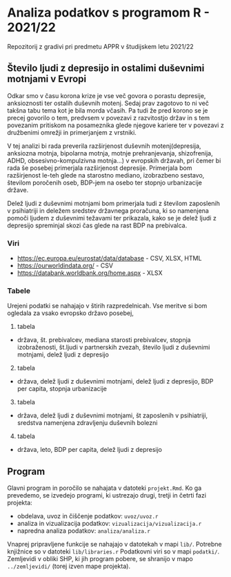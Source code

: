 # Analiza podatkov s programom R - 2021/22

Repozitorij z gradivi pri predmetu APPR v študijskem letu 2021/22

## Število ljudi z depresijo in ostalimi duševnimi motnjami v Evropi

Odkar smo v času korona krize je vse več govora o porastu depresije, anksioznosti ter ostalih duševnih motenj. Sedaj prav zagotovo to ni več takšna tabu tema kot je bila morda včasih. Pa tudi že pred korono se je precej govorilo o tem, predvsem v povezavi z razvitostjo držav in s tem povezanim pritiskom na posameznika glede njegove kariere ter v povezavi z družbenimi omrežji in primerjanjem z vrstniki. 

V tej analizi bi rada preverila razširjenost duševnih motenj(depresija, anksiozna motnja, bipolarna motnja, motnje prehranjevanja, shizofrenija, ADHD, obsesivno-kompulzivna motnja...) v evropskih državah, pri čemer bi rada še posebej primerjala razširjenost depresije. Primerjala bom razširjenost le-teh glede na starostno mediano, izobrazbeno sestavo, številom poročenih oseb, BDP-jem na osebo ter stopnjo urbanizacije države.

Delež ljudi z duševnimi motnjami bom primerjala tudi z številom zaposlenih v psihiatriji in deležem sredstev državnega proračuna, ki so namenjena pomoči ljudem z duševnimi težavami ter prikazala, kako se je delež ljudi z depresijo spreminjal skozi čas glede na rast BDP na prebivalca.

### Viri

* https://ec.europa.eu/eurostat/data/database - CSV, XLSX, HTML
* https://ourworldindata.org/ - CSV
* https://databank.worldbank.org/home.aspx - XLSX

### Tabele

Urejeni podatki se nahajajo v štirih razpredelnicah.
Vse meritve si bom ogledala za vsako evropsko državo posebej, 

1. tabela
* država, št. prebivalcev, mediana starosti prebivalcev, stopnja izobraženosti, št.ljudi v partnerskih zvezah, število ljudi z duševnimi motnjami, delež ljudi z depresijo
2. tabela
* država, delež ljudi z duševnimi motnjami, delež ljudi z depresijo, BDP per capita, stopnja urbanizacije
3. tabela 
* država, delež ljudi z duševnimi motnjami, št zaposlenih v psihiatriji, sredstva namenjena zdravljenju duševnih bolezni
4. tabela 
* država, leto, BDP per capita, delež ljudi z depresijo

## Program

Glavni program in poročilo se nahajata v datoteki `projekt.Rmd`.
Ko ga prevedemo, se izvedejo programi, ki ustrezajo drugi, tretji in četrti fazi projekta:

* obdelava, uvoz in čiščenje podatkov: `uvoz/uvoz.r`
* analiza in vizualizacija podatkov: `vizualizacija/vizualizacija.r`
* napredna analiza podatkov: `analiza/analiza.r`

Vnaprej pripravljene funkcije se nahajajo v datotekah v mapi `lib/`.
Potrebne knjižnice so v datoteki `lib/libraries.r`
Podatkovni viri so v mapi `podatki/`.
Zemljevidi v obliki SHP, ki jih program pobere,
se shranijo v mapo `../zemljevidi/` (torej izven mape projekta).